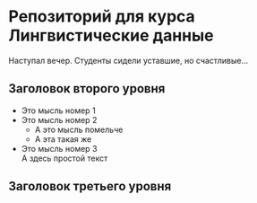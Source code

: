 # Репозиторий для курса Лингвистические данные 
Наступал вечер. Студенты сидели уставшие, но счастливые...
## Заголовок второго уровня

* Это мысль номер 1 
* Это мысль номер 2 
  * А это мысль помельче 
  * А эта такая же 
* Это мысль номер 3  
    А здесь простой текст 
## Заголовок третьего уровня 
